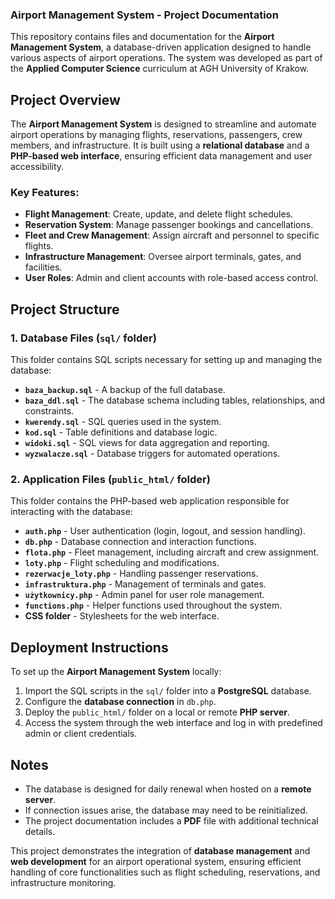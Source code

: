 ### Airport Management System - Project Documentation

This repository contains files and documentation for the **Airport Management System**, a database-driven application designed to handle various aspects of airport operations. The system was developed as part of the **Applied Computer Science** curriculum at AGH University of Krakow.

## Project Overview
The **Airport Management System** is designed to streamline and automate airport operations by managing flights, reservations, passengers, crew members, and infrastructure. It is built using a **relational database** and a **PHP-based web interface**, ensuring efficient data management and user accessibility.

### Key Features:
- **Flight Management**: Create, update, and delete flight schedules.
- **Reservation System**: Manage passenger bookings and cancellations.
- **Fleet and Crew Management**: Assign aircraft and personnel to specific flights.
- **Infrastructure Management**: Oversee airport terminals, gates, and facilities.
- **User Roles**: Admin and client accounts with role-based access control.

## Project Structure
### **1. Database Files (`sql/` folder)**
This folder contains SQL scripts necessary for setting up and managing the database:
- **`baza_backup.sql`** - A backup of the full database.
- **`baza_ddl.sql`** - The database schema including tables, relationships, and constraints.
- **`kwerendy.sql`** - SQL queries used in the system.
- **`kod.sql`** - Table definitions and database logic.
- **`widoki.sql`** - SQL views for data aggregation and reporting.
- **`wyzwalacze.sql`** - Database triggers for automated operations.

### **2. Application Files (`public_html/` folder)**
This folder contains the PHP-based web application responsible for interacting with the database:
- **`auth.php`** - User authentication (login, logout, and session handling).
- **`db.php`** - Database connection and interaction functions.
- **`flota.php`** - Fleet management, including aircraft and crew assignment.
- **`loty.php`** - Flight scheduling and modifications.
- **`rezerwacje_loty.php`** - Handling passenger reservations.
- **`infrastruktura.php`** - Management of terminals and gates.
- **`użytkownicy.php`** - Admin panel for user role management.
- **`functions.php`** - Helper functions used throughout the system.
- **CSS folder** - Stylesheets for the web interface.

## Deployment Instructions
To set up the **Airport Management System** locally:
1. Import the SQL scripts in the `sql/` folder into a **PostgreSQL** database.
2. Configure the **database connection** in `db.php`.
3. Deploy the `public_html/` folder on a local or remote **PHP server**.
4. Access the system through the web interface and log in with predefined admin or client credentials.

## Notes
- The database is designed for daily renewal when hosted on a **remote server**.
- If connection issues arise, the database may need to be reinitialized.
- The project documentation includes a **PDF** file with additional technical details.

This project demonstrates the integration of **database management** and **web development** for an airport operational system, ensuring efficient handling of core functionalities such as flight scheduling, reservations, and infrastructure monitoring.
